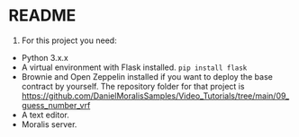 # README
1. For this project you need:
- Python 3.x.x 
- A virtual environment with Flask installed. ```pip install flask```
- Brownie and Open Zeppelin installed if you want to deploy the base contract by yourself. The repository folder for that project is https://github.com/DanielMoralisSamples/Video_Tutorials/tree/main/09_guess_number_vrf
- A text editor.
- Moralis server.
